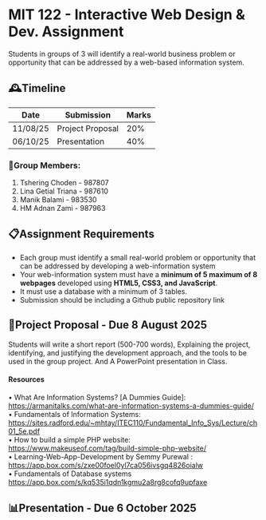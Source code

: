# MIT 122 - Interactive Web Design & Dev. Assignment

Students in groups of 3 will identify a real-world business problem or opportunity that can be addressed by a web-based information system.

## 🕰️Timeline 
|Date|Submission|Marks|
|----|----------|-----|
|11/08/25|Project Proposal|20%|
|06/10/25|Presentation|40%|

### 🥇Group Members:
1. Tshering Choden - 987807
2. Lina Getial Triana - 987610
3. Manik Balami - 983530
4. HM Adnan Zami - 987963


## 📋Assignment Requirements 
* Each group must identify a small real-world problem or opportunity that can be addressed by developing a web-information system
* Your web-information system must have a **minimum of 5 maximum of 8 webpages** developed using **HTML5, CSS3, and JavaScript**. 
* It must use a database with a minimum of 3 tables.
* Submission should be including a Github public repository link

## 🔰Project Proposal - Due 8 August 2025
Students will write a short report (500-700 words), Explaining the project, identifying, and justifying the development approach, and the tools to be used in the group project. And A PowerPoint presentation in Class.

#### Resources
•	What Are Information Systems? [A Dummies Guide]:  https://armanitalks.com/what-are-information-systems-a-dummies-guide/  
•	Fundamentals of Information Systems: https://sites.radford.edu/~mhtay/ITEC110/Fundamental_Info_Sys/Lecture/ch01_5e.pdf  
•	How to build a simple PHP website: https://www.makeuseof.com/tag/build-simple-php-website/  
•	Learning-Web-App-Development by Semmy Purewal : https://app.box.com/s/zxe00foel0yl7ca056ivsgq4826oialw  
•	Fundamentals of Database systems https://app.box.com/s/kq535i1qdn1kgmu2a8rg8cofq9upfaxe

## 📊Presentation - Due 6 October 2025


